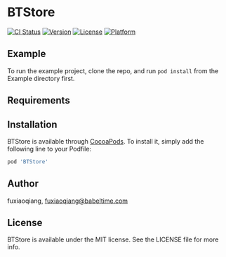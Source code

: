 # BTStore

[![CI Status](https://img.shields.io/travis/fuxiaoqiang/BTStore.svg?style=flat)](https://travis-ci.org/fuxiaoqiang/BTStore)
[![Version](https://img.shields.io/cocoapods/v/BTStore.svg?style=flat)](https://cocoapods.org/pods/BTStore)
[![License](https://img.shields.io/cocoapods/l/BTStore.svg?style=flat)](https://cocoapods.org/pods/BTStore)
[![Platform](https://img.shields.io/cocoapods/p/BTStore.svg?style=flat)](https://cocoapods.org/pods/BTStore)

## Example

To run the example project, clone the repo, and run `pod install` from the Example directory first.

## Requirements

## Installation

BTStore is available through [CocoaPods](https://cocoapods.org). To install
it, simply add the following line to your Podfile:

```ruby
pod 'BTStore'
```

## Author

fuxiaoqiang, fuxiaoqiang@babeltime.com

## License

BTStore is available under the MIT license. See the LICENSE file for more info.
